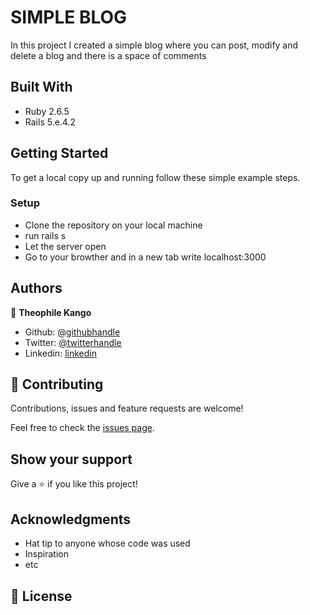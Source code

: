 # SIMPLE BLOG

In this project I created a simple blog where you can post, modify and delete a blog
and there is a space of comments


## Built With

- Ruby 2.6.5
- Rails 5.e.4.2

## Getting Started


To get a local copy up and running follow these simple example steps.

### Setup

- Clone the repository on your local machine
- run rails s
- Let the server open
- Go to your browther and in a new tab write localhost:3000


## Authors

👤 **Theophile Kango**

- Github: [@githubhandle](https://github.com/Theophile-Kango)
- Twitter: [@twitterhandle](https://twitter.com/Theophadh)
- Linkedin: [linkedin](https://www.linkedin.com/in/theophile-kango-b6b580194/)

## 🤝 Contributing

Contributions, issues and feature requests are welcome!

Feel free to check the [issues page](https://github.com/Theophile-Kango/simpleblog/issues).

## Show your support

Give a ⭐️ if you like this project!

## Acknowledgments

- Hat tip to anyone whose code was used
- Inspiration
- etc

## 📝 License
